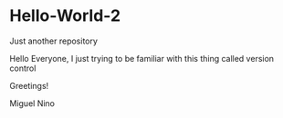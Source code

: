 # Hello-World-2
Just another repository

Hello Everyone, I just trying to be familiar
with this thing called version control 

Greetings!

Miguel Nino
